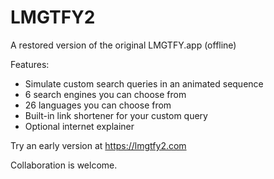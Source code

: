 # LMGTFY2

A restored version of the original LMGTFY.app (offline)

Features:
- Simulate custom search queries in an animated sequence
- 6 search engines you can choose from
- 26 languages you can choose from
- Built-in link shortener for your custom query
- Optional internet explainer

Try an early version at https://lmgtfy2.com

Collaboration is welcome.
